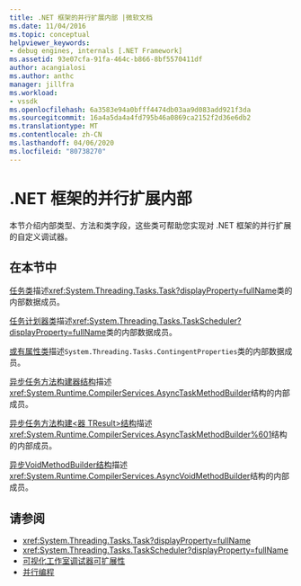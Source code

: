 ```yaml
---
title: .NET 框架的并行扩展内部 |微软文档
ms.date: 11/04/2016
ms.topic: conceptual
helpviewer_keywords:
- debug engines, internals [.NET Framework]
ms.assetid: 93e07cfa-91fa-464c-b866-8bf5570411df
author: acangialosi
ms.author: anthc
manager: jillfra
ms.workload:
- vssdk
ms.openlocfilehash: 6a3583e94a0bfff4474db03aa9d083add921f3da
ms.sourcegitcommit: 16a4a5da4a4fd795b46a0869ca2152f2d36e6db2
ms.translationtype: MT
ms.contentlocale: zh-CN
ms.lasthandoff: 04/06/2020
ms.locfileid: "80738270"
---
```

# <a name="parallel-extension-internals-for-the-net-framework"></a>.NET 框架的并行扩展内部
本节介绍内部类型、方法和类字段，这些类可帮助您实现对 .NET 框架的并行扩展的自定义调试器。

## <a name="in-this-section"></a>在本节中
 [任务类](../../extensibility/debugger/task-class-internal-members.md)描述<xref:System.Threading.Tasks.Task?displayProperty=fullName>类的内部数据成员。

 [任务计划器类](../../extensibility/debugger/taskscheduler-class-internal-members.md)描述<xref:System.Threading.Tasks.TaskScheduler?displayProperty=fullName>类的内部数据成员。

 [或有属性类](../../extensibility/debugger/contingentproperties-class-internal-members.md)描述`System.Threading.Tasks.ContingentProperties`类的内部数据成员。

 [异步任务方法构建器结构](../../extensibility/debugger/asynctaskmethodbuilder-structure-internal-members.md)描述<xref:System.Runtime.CompilerServices.AsyncTaskMethodBuilder>结构的内部成员。

 [异步任务方法构建\<器 TResult>结构](../../extensibility/debugger/asynctaskmethodbuilder-tresult-structure-internal-members.md)描述<xref:System.Runtime.CompilerServices.AsyncTaskMethodBuilder%601>结构的内部成员。

 [异步VoidMethodBuilder结构](../../extensibility/debugger/asyncvoidmethodbuilder-structure-internal-members.md)描述<xref:System.Runtime.CompilerServices.AsyncVoidMethodBuilder>结构的内部成员。

## <a name="see-also"></a>请参阅
- <xref:System.Threading.Tasks.Task?displayProperty=fullName>
- <xref:System.Threading.Tasks.TaskScheduler?displayProperty=fullName>
- [可视化工作室调试器可扩展性](../../extensibility/debugger/visual-studio-debugger-extensibility.md)
- [并行编程](/dotnet/standard/parallel-programming/index)
